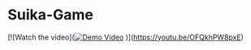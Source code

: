 # Suika-Game
[![Watch the video]([![Demo Video](https://raw.githubusercontent.com/AlvinShaoPortfolio/myrepo/main/assets/suikajpg.png)](https://www.youtube.com/watch?v=dQw4w9WgXcQ)
)](https://youtu.be/OFQkhPW8pxE)
